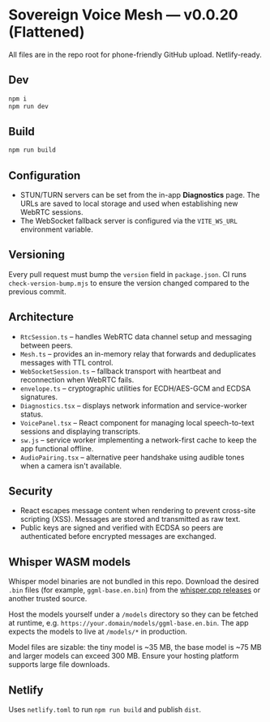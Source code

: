 # Sovereign Voice Mesh — v0.0.20 (Flattened)

All files are in the repo root for phone-friendly GitHub upload. Netlify-ready.

## Dev

```bash
npm i
npm run dev
```

## Build

```bash
npm run build
```

## Configuration

- STUN/TURN servers can be set from the in-app **Diagnostics** page. The URLs
  are saved to local storage and used when establishing new WebRTC sessions.
- The WebSocket fallback server is configured via the `VITE_WS_URL`
  environment variable.

## Versioning

Every pull request must bump the `version` field in `package.json`. CI runs
`check-version-bump.mjs` to ensure the version changed compared to the previous
commit.

## Architecture

- `RtcSession.ts` – handles WebRTC data channel setup and messaging between peers.
- `Mesh.ts` – provides an in-memory relay that forwards and deduplicates messages with TTL control.
- `WebSocketSession.ts` – fallback transport with heartbeat and reconnection when WebRTC fails.
- `envelope.ts` – cryptographic utilities for ECDH/AES-GCM and ECDSA signatures.
- `Diagnostics.tsx` – displays network information and service-worker status.
- `VoicePanel.tsx` – React component for managing local speech-to-text sessions and displaying transcripts.
- `sw.js` – service worker implementing a network-first cache to keep the app functional offline.
- `AudioPairing.tsx` – alternative peer handshake using audible tones when a camera isn't available.

## Security

- React escapes message content when rendering to prevent cross-site scripting (XSS). Messages are stored and transmitted as raw text.
- Public keys are signed and verified with ECDSA so peers are authenticated before encrypted messages are exchanged.

## Whisper WASM models

Whisper model binaries are not bundled in this repo. Download the desired `.bin` files (for example, `ggml-base.en.bin`) from the [whisper.cpp releases](https://huggingface.co/ggerganov/whisper.cpp/tree/main) or another trusted source.

Host the models yourself under a `/models` directory so they can be fetched at runtime, e.g. `https://your.domain/models/ggml-base.en.bin`. The app expects the models to live at `/models/*` in production.

Model files are sizable: the tiny model is ~35 MB, the base model is ~75 MB and larger models can exceed 300 MB. Ensure your hosting platform supports large file downloads.

## Netlify

Uses `netlify.toml` to run `npm run build` and publish `dist`.
